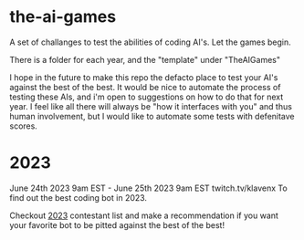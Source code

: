 # the-ai-games
A set of challanges to test the abilities of coding AI's. Let the games begin.

There is a folder for each year, and the "template" under "TheAIGames"

I hope in the future to make this repo the defacto place to test your AI's against the best of the best. It would be nice to automate the process of testing these AIs, and i'm open to suggestions on how to do that for next year. I feel like all there will always be "how it interfaces with you" and thus human involvement, but I would like to automate some tests with defenitave scores.

# 2023

June 24th 2023 9am EST - June 25th 2023 9am EST twitch.tv/klavenx To find out the best coding bot in 2023.

Checkout [2023](./2023/README.md) contestant list and make a recommendation if you want your favorite bot to be pitted against the best of the best!
